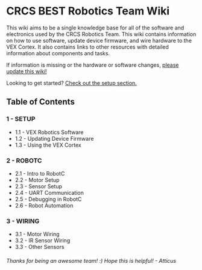 # CRCS BEST Robotics Team Wiki

This wiki aims to be a single knowledge base for all of the software and electronics used by the CRCS Robotics Team. This wiki contains information on how to use software, update device firmware, and wire hardware to the VEX Cortex. It also contains links to other resources with detailed information about components and tasks.

If information is missing or the hardware or software changes, [please update this wiki!](https://github.com/crcsrobotics/wiki/pulls)

Looking to get started? [Check out the setup section.](https://github.com/crcsrobotics/wiki/blob/main/1%20-%20SETUP/1%20-%20SOFTWARE.md)

## Table of Contents

### 1 - SETUP

- 1.1 - VEX Robotics Software
- 1.2 - Updating Device Firmware
- 1.3 - Using the VEX Cortex

### 2 - ROBOTC

- 2.1 - Intro to RobotC
- 2.2 - Motor Setup
- 2.3 - Sensor Setup
- 2.4 - UART Communication
- 2.5 - Debugging in RobotC
- 2.6 - Robot Automation

### 3 - WIRING

- 3.1 - Motor Wiring
- 3.2 - IR Sensor Wiring
- 3.3 - Other Sensors

###### Thanks for being an awesome team! :) Hope this is helpful! - Atticus
